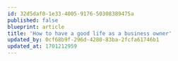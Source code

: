 ```yaml
---
id: 32d5daf0-1e33-4005-9176-50308389475a
published: false
blueprint: article
title: 'How to have a good life as a business owner'
updated_by: 0cf68b9f-296d-4280-83ba-2fcfa61746b1
updated_at: 1701212959
---
```

